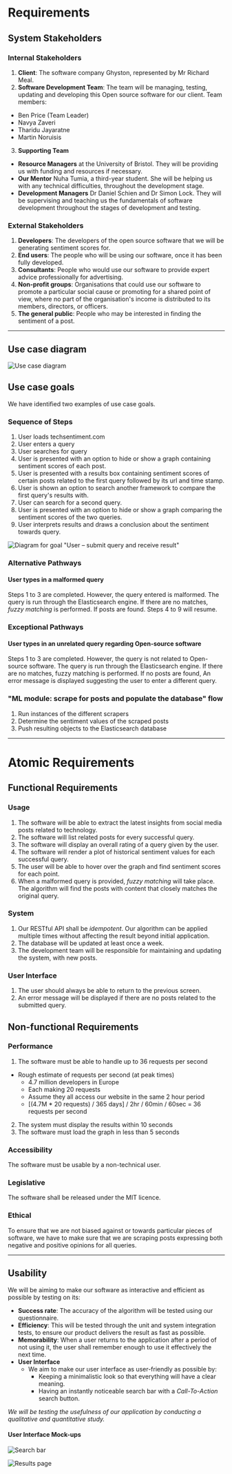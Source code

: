 ﻿# Requirements

## System Stakeholders

### Internal Stakeholders
1.  **Client**: The software company Ghyston, represented by Mr Richard Meal.
1. **Software Development Team**: The team will be managing, testing, updating and developing this Open source software for our client. Team members:
  * Ben Price (Team Leader)
  * Navya Zaveri
  * Tharidu Jayaratne
  * Martin Noruisis
3. **Supporting Team**
  * **Resource Managers** at the University of Bristol. They will be providing us with funding and resources if necessary.
  * **Our Mentor** Nuha Tumia, a third-year student. She will be helping us with any technical difficulties, throughout the development stage.
  * **Development Managers** Dr Daniel Schien and Dr Simon Lock. They will be supervising and teaching us the fundamentals of software development throughout the stages of development and testing.

### External Stakeholders
1. **Developers**: The developers of the open source software that we will be generating sentiment scores for.
1. **End users**: The people who will be using our software, once it has been fully developed.
1. **Consultants**: People who would use our software to provide expert advice professionally for advertising.
1. **Non-profit groups**: Organisations that could use our software to promote a particular social cause or promoting for a shared point of view, where no part of the organisation's income is distributed to its members, directors, or officers.
1. **The general public**: People who may be interested in finding the sentiment of a post.

-------

## Use case diagram
![Use case diagram](includes/use-case.png)

## Use case goals
We have identified two examples of use case goals.

### Sequence of Steps
1. User loads techsentiment.com
1. User enters a query
1. User searches for query
1. User is presented with an option to hide or show a graph containing sentiment scores of each post.
1. User is presented with a results box containing sentiment scores of certain posts related to the first query followed by its url and time stamp.
3. User is shown an option to search another framework to compare the first query's results with.
4. User can search for a second query.
5. User is presented with an option to hide or show a graph comparing the sentiment scores of the two queries.
6. User interprets results and draws a conclusion about the sentiment towards query.


![Diagram for goal "User – submit query and receive result"](includes/use-case3.png)

### Alternative Pathways

#### User types in a malformed query
Steps 1 to 3 are completed. However, the query entered is malformed. The query is run through the Elasticsearch engine. If there are no matches, *fuzzy matching* is performed. If posts are found. Steps 4 to 9 will resume. 


### Exceptional Pathways

#### User types in an unrelated query regarding Open-source software
Steps 1 to 3 are completed. However, the query is not related to Open-source software. The query is run through the Elasticsearch engine. If there are no matches, fuzzy matching is performed. If no posts are found, An error message is displayed suggesting the user  to enter a different query.

### "ML module: scrape for posts and populate the database" flow
1. Run instances of the different scrapers
1. Determine the sentiment values of the scraped posts
1. Push resulting objects to the Elasticsearch database

---
# Atomic Requirements

## Functional Requirements

### Usage
1. The software will be able to extract the latest insights from social media posts related to technology.
1. The software will list related posts for every successful query.
1. The software will display an overall rating of a query given by the user.
1. The software will render a plot of historical sentiment values for each successful query.
1. The user will be able to hover over the graph and find sentiment scores for each point.
1. When a malformed query is provided, *fuzzy matching* will take place. The algorithm will find the posts with content that closely matches the original query.

### System
1. Our RESTful API shall be *idempotent*. Our algorithm can be applied multiple times without affecting the result beyond initial application.
1. The database will be updated at least once a week.
1. The development team will be responsible for maintaining and updating the system, with new posts.


### User Interface
1. The user should always be able to return to the previous screen.
1. An error message will be displayed if there are no posts related to the submitted query.
 

## Non-functional Requirements
### Performance
1. The software must be able to handle up to 36 requests per second
* Rough estimate of requests per second (at peak times)
    * 4.7 million developers in Europe
    * Each making 20 requests
    * Assume they all access our website in the same 2 hour period
    * [(4.7M * 20 requests) / 365 days] / 2hr / 60min / 60sec = 36 requests per second

2. The system must display the results within 10 seconds
3. The software must load the graph in less than 5 seconds

###  Accessibility
 The software must be usable by a non-technical user.
### Legislative
 The software shall be released under the MIT licence.

### Ethical
To ensure that we are not biased against or towards particular pieces of software, we have to make sure that we are scraping posts expressing both negative and positive opinions for all queries.

 ---
## Usability
 We will be aiming to make our software as interactive and efficient as possible by testing on its:
  * **Success rate**: The accuracy of the algorithm will be tested using our questionnaire.
  * **Efficiency**: This will be tested through the unit and system integration tests, to ensure our product delivers the result as fast as possible.
  * **Memorability**: When a user returns to the application after a period of not using it, the user shall remember enough to use it effectively the next time.
  * **User Interface**
      * We aim to make our user interface as user-friendly as possible by:
        * Keeping a minimalistic look so that everything will have a clear meaning.
        * Having an instantly noticeable search bar with a *Call-To-Action* search button.

  *We will be testing the usefulness of our application by conducting a qualitative and quantitative study.*

#### User Interface Mock-ups
![Search bar](includes/mockup-searchbar.png)

![Results page](includes/mockup-results.png)

